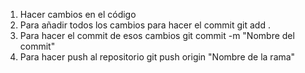 1. Hacer cambios en el código
2. Para añadir todos los cambios para hacer el commit
    git add .
3. Para hacer el commit de esos cambios
    git commit -m "Nombre del commit"
4. Para hacer push al repositorio
    git push origin "Nombre de la rama"